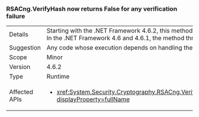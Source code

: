 ### RSACng.VerifyHash now returns False for any verification failure

|   |   |
|---|---|
|Details|Starting with the .NET Framework 4.6.2, this method returns <strong>False</strong> if the signature itself is badly formatted. It now returns false for any verification failure.<br />In the .NET Framework 4.6 and 4.6.1, the method throws a <xref:System.Security.Cryptography.CryptographicException?displayProperty=name> if the signature itself is badly formatted.|
|Suggestion|Any code whose execution depends on handling the <xref:System.Security.Cryptography.CryptographicException?displayProperty=name> should instead execute if validation fails and the method returns <strong>False</strong>.|
|Scope|Minor|
|Version|4.6.2|
|Type|Runtime|
|Affected APIs|<ul><li><xref:System.Security.Cryptography.RSACng.VerifyHash(System.Byte%5B%5D%2CSystem.Byte%5B%5D%2CSystem.Security.Cryptography.HashAlgorithmName%2CSystem.Security.Cryptography.RSASignaturePadding)?displayProperty=fullName></li></ul>|
